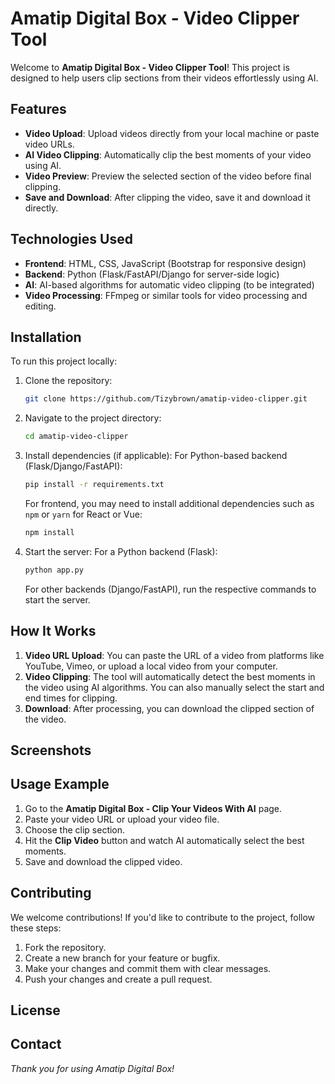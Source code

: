 # Amatip Digital Box - Video Clipper Tool

Welcome to **Amatip Digital Box - Video Clipper Tool**! This project is designed to help users clip sections from their videos effortlessly using AI.

## Features

- **Video Upload**: Upload videos directly from your local machine or paste video URLs.
- **AI Video Clipping**: Automatically clip the best moments of your video using AI.
- **Video Preview**: Preview the selected section of the video before final clipping.
- **Save and Download**: After clipping the video, save it and download it directly.
  
## Technologies Used

- **Frontend**: HTML, CSS, JavaScript (Bootstrap for responsive design)
- **Backend**: Python (Flask/FastAPI/Django for server-side logic)
- **AI**: AI-based algorithms for automatic video clipping (to be integrated)
- **Video Processing**: FFmpeg or similar tools for video processing and editing.

## Installation

To run this project locally:

1. Clone the repository:
    ```bash
    git clone https://github.com/Tizybrown/amatip-video-clipper.git
    ```

2. Navigate to the project directory:
    ```bash
    cd amatip-video-clipper
    ```

3. Install dependencies (if applicable):
    For Python-based backend (Flask/Django/FastAPI):
    ```bash
    pip install -r requirements.txt
    ```

    For frontend, you may need to install additional dependencies such as `npm` or `yarn` for React or Vue:
    ```bash
    npm install
    ```

4. Start the server:
    For a Python backend (Flask):
    ```bash
    python app.py
    ```

    For other backends (Django/FastAPI), run the respective commands to start the server.

## How It Works

1. **Video URL Upload**: You can paste the URL of a video from platforms like YouTube, Vimeo, or upload a local video from your computer.
2. **Video Clipping**: The tool will automatically detect the best moments in the video using AI algorithms. You can also manually select the start and end times for clipping.
3. **Download**: After processing, you can download the clipped section of the video.

## Screenshots



## Usage Example

1. Go to the **Amatip Digital Box - Clip Your Videos With AI** page.
2. Paste your video URL or upload your video file.
3. Choose the clip section.
4. Hit the **Clip Video** button and watch AI automatically select the best moments.
5. Save and download the clipped video.

## Contributing

We welcome contributions! If you'd like to contribute to the project, follow these steps:

1. Fork the repository.
2. Create a new branch for your feature or bugfix.
3. Make your changes and commit them with clear messages.
4. Push your changes and create a pull request.

## License


## Contact



*Thank you for using Amatip Digital Box!*
